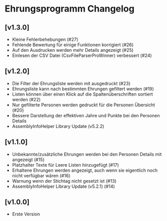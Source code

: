 # Ehrungsprogramm Changelog

## [v1.3.0]

- Kleine Fehlerbehebungen (#27)
- Fehlende Bewertung für einige Funktionen korrigiert (#26)
- Auf den Ausdrucken werden mehr Details angezeigt (#25)
- Einlesen der CSV Datei (CsvFileParserProWinner) verbessert (#24)

## [v1.2.0]

- Die Filter der Ehrungsliste werden mit ausgedruckt (#23)
- Ehrungsliste kann nach bestimmten Ehrungen gefiltert werden (#19)
- Listen können über einen Klick auf die Spaltenüberschriften sortiert werden (#22)
- Nur gefilterte Personen werden gedruckt für die Personen Übersicht (#20)
- Bessere Darstellung der effektiven Jahre und Punkte bei den Personen Details
- AssemblyInfoHelper Library Update (v5.2.2)

## [v1.1.0]

- Unbekannte/zusätzliche Ehrungen werden bei den Personen Details mit angezeigt (#15)
- Platzhalter Texte für Leere Listen hinzugefügt (#17)
- Erhaltene Ehrungen werden angezeigt, auch wenn sie eigentlich noch nicht verfügbar wären (#16)
- Warnung wenn der Stichtag nicht gesetzt ist (#13)
- AssemblyInfoHelper Library Update (v5.2.1) (#14)

## [v1.0.0]

- Erste Version